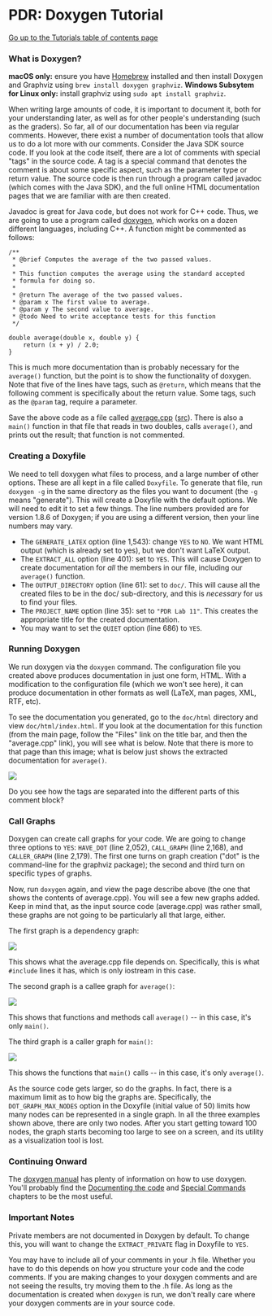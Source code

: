 PDR: Doxygen Tutorial
=====================

[Go up to the Tutorials table of contents page](../index.html)

### What is Doxygen? ###

**macOS only:** ensure you have [Homebrew](https://brew.sh/) installed and then install Doxygen and Graphviz using `brew install doxygen graphviz`.
**Windows Subsytem for Linux only:** install graphviz using `sudo apt install graphviz`.

When writing large amounts of code, it is important to document it, both for your understanding later, as well as for other people's understanding (such as the graders).  So far, all of our documentation has been via regular comments.  However, there exist a number of documentation tools that allow us to do a lot more with our comments.  Consider the Java SDK source code.  If you look at the code itself, there are a lot of comments with special "tags" in the source code.  A tag is a special command that denotes the comment is about some specific aspect, such as the parameter type or return value.  The source code is then run through a program called javadoc (which comes with the Java SDK), and the full online HTML documentation pages that we are familiar with are then created.

Javadoc is great for Java code, but does not work for C++ code.  Thus, we are going to use a program called [doxygen](http://www.doxygen.nl), which works on a dozen different languages, including C++.  A function might be commented as follows:

```
/**
 * @brief Computes the average of the two passed values.
 *
 * This function computes the average using the standard accepted
 * formula for doing so.
 *
 * @return The average of the two passed values.
 * @param x The first value to average.
 * @param y The second value to average.
 * @todo Need to write acceptance tests for this function
 */

double average(double x, double y) {
    return (x + y) / 2.0;
}
```

This is much more documentation than is probably necessary for the `average()` function, but the point is to show the functionality of doxygen.  Note that five of the lines have tags, such as `@return`, which means that the following comment is specifically about the return value.  Some tags, such as the `@param` tag, require a parameter.

Save the above code as a file called [average.cpp](average.cpp.html) ([src](average.cpp)).  There is also a `main()` function in that file that reads in two doubles, calls `average()`, and prints out the result; that function is not commented.

### Creating a Doxyfile ###

We need to tell doxygen what files to process, and a large number of other options.  These are all kept in a file called `Doxyfile`.  To generate that file, run `doxygen -g` in the same directory as the files you want to document (the `-g` means "generate").  This will create a Doxyfile with the default options.  We will need to edit it to set a few things.  The line numbers provided are for version 1.8.6 of Doxygen; if you are using a different version, then your line numbers may vary.

- The `GENERATE_LATEX` option (line 1,543): change `YES` to `NO`.  We want HTML output (which is already set to yes), but we don't want LaTeX output.
- The `EXTRACT_ALL` option (line 401): set to `YES`.  This will cause Doxygen to create documentation for *all* the members in our file, including our `average()` function.
- The `OUTPUT_DIRECTORY` option (line 61): set to `doc/`.  This will cause all the created files to be in the doc/ sub-directory, and this is *necessary* for us to find your files.
- The `PROJECT_NAME` option (line 35): set to `"PDR Lab 11"`.  This creates the appropriate title for the created documentation.
- You may want to set the `QUIET` option (line 686) to `YES`.

### Running Doxygen ###

We run doxygen via the `doxygen` command.  The configuration file you created above produces documentation in just one form, HTML.  With a modification to the configuration file (which we won't see here), it can produce documentation in other formats as well (LaTeX, man pages, XML, RTF, etc).

To see the documentation you generated, go to the `doc/html` directory and view `doc/html/index.html`.  If you look at the documentation for this function (from the main page, follow the "Files" link on the title bar, and then the "average.cpp" link), you will see what is below.  Note that there is more to that page than this image; what is below just shows the extracted documentation for `average()`.

![](screenshot.png)

Do you see how the tags are separated into the different parts of this comment block?

### Call Graphs ###

Doxygen can create call graphs for your code.  We are going to change three options to `YES`: `HAVE_DOT` (line 2,052), `CALL_GRAPH` (line 2,168), and `CALLER_GRAPH` (line 2,179).  The first one turns on graph creation ("dot" is the command-line for the graphviz package); the second and third turn on specific types of graphs.

Now, run `doxygen` again, and view the page describe above (the one that shows the contents of average.cpp).  You will see a few new graphs added.  Keep in mind that, as the input source code (average.cpp) was rather small, these graphs are not going to be particularly all that large, either.

The first graph is a dependency graph:

![](graph-1.png)

This shows what the average.cpp file depends on.  Specifically, this is what `#include` lines it has, which is only iostream in this case.

The second graph is a callee graph for `average()`:

![](graph-2.png)

This shows that functions and methods call `average()` -- in this case, it's only `main()`.

The third graph is a caller graph for `main()`:

![](graph-3.png)

This shows the functions that `main()` calls -- in this case, it's only `average()`.

As the source code gets larger, so do the graphs.  In fact, there is a maximum limit as to how big the graphs are.  Specifically, the `DOT_GRAPH_MAX_NODES` option in the Doxyfile (initial value of 50) limits how many nodes can be represented in a single graph.  In all the three examples shown above, there are only two nodes.  After you start getting toward 100 nodes, the graph starts becoming too large to see on a screen, and its utility as a visualization tool is lost.

### Continuing Onward ###

The [doxygen manual](http://www.doxygen.nl/manual/index.html) has plenty of information on how to use doxygen.  You'll probably find the [Documenting the code](http://www.doxygen.nl/manual/docblocks.html) and [Special Commands](http://www.doxygen.nl/manual/commands.html) chapters to be the most useful.

### Important Notes ###

Private members are not documented in Doxygen by default.  To change this, you will want to change the `EXTRACT_PRIVATE` flag in Doxyfile to `YES`.

You may have to include all of your comments in your .h file.  Whether you have to do this depends on how you structure your code and the code comments.  If you are making changes to your doxygen comments and are not seeing the results, try moving them to the .h file.  As long as the documentation is created when `doxygen` is run, we don't really care where your doxygen comments are in your source code.
